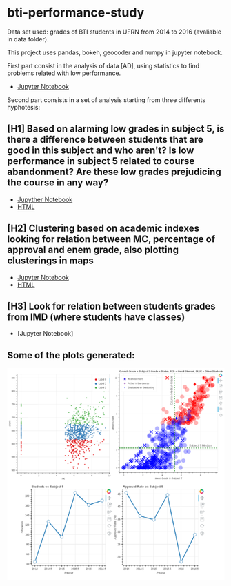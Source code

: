 # bti-performance-study

Data set used: grades of BTI students in UFRN from 2014 to 2016 (avaliable in data folder).

This project uses pandas, bokeh, geocoder and numpy in jupyter notebook.

First part consist in the analysis of data [AD], using statistics to find problems related with low performance.
- [Jupyter Notebook](src/notebook-1.ipynb)

Second part consists in a set of analysis starting from three differents hyphotesis:

## [H1] Based on alarming low grades in subject 5, is there a difference between students that are good in this subject and who aren't? Is low performance in subject 5 related to course abandonment? Are these low grades prejudicing the course in any way?
- [Jupyther Notebook](src/notebook-2.ipynb)
- [HTML](result/notebook-2.html)

## [H2] Clustering based on academic indexes looking for relation between MC, percentage of approval and enem grade, also plotting clusterings in maps
- [Jupyter Notebook](src/notebook-3.ipynb)
- [HTML](result/notebook-3.html)

## [H3] Look for relation between students grades from IMD (where students have classes)
- [Jupyter Notebook]

## Some of the plots generated:

![Example Plots](result/examplePlots.png)
